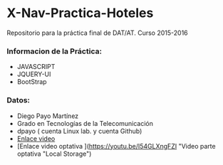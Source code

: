 # X-Nav-Practica-Hoteles
Repositorio para la práctica final de DAT/AT. Curso 2015-2016

### Informacion de la Práctica:
* JAVASCRIPT
* JQUERY-UI
* BootStrap

### Datos:
* Diego Payo Martínez
* Grado en Tecnologías de la Telecomunicación
* dpayo ( cuenta Linux lab. y cuenta Github)
* [Enlace video ](https://youtu.be/QaZ62RFULS0 "Video")
* [Enlace video optativa ](https://youtu.be/I54GLXngFZI "Video parte optativa "Local Storage")